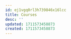 ```yaml
---
id: ej1vgq0rl3h739846x16lcc
title: Courses
desc: ''
updated: 1711573458873
created: 1711573458873
---
```

